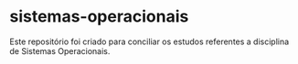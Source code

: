 # sistemas-operacionais
Este repositório foi criado para conciliar os estudos referentes a disciplina de Sistemas Operacionais. 
